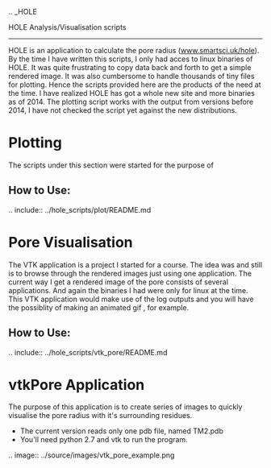 .. _HOLE

HOLE Analysis/Visualisation scripts
***********************************

HOLE is an application to calculate the pore radius (www.smartsci.uk/hole). By the time I have written this scripts, I only had acces to linux binaries of HOLE. It was quite frustrating to copy data back and forth to get a simple rendered image. It was also cumbersome to handle thousands of tiny files for plotting. Hence the scripts provided here are the products of the need at the time. I have realized HOLE has got a whole new site and more binaries as of 2014. The plotting script works with the output from versions before 2014, I have not checked the script yet against the new distributions.

Plotting
========
The scripts under this section were started for the purpose of

How to Use:
-----------
.. include:: ../hole_scripts/plot/README.md

Pore Visualisation
==================
The VTK application is a project I started for a course. The idea was and still is to browse through the rendered images just using one application. The current way I get a rendered image of the pore consists of several applications. And again the binaries I had were only for linux at the time. This VTK application would make use of the log outputs and you will have the possiblity of making an animated gif , for example. 

How to Use:
-----------
.. include:: ../hole_scripts/vtk_pore/README.md

vtkPore Application
====================

The purpose of this application is to create series of images to quickly visualise the pore radius with it's surrounding residues.

*   The current version reads only one pdb file, named TM2.pdb
*   You'll need python 2.7 and vtk to run the program.

.. image:: ../source/images/vtk_pore_example.png